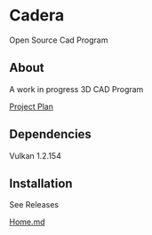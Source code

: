 # Cadera
Open Source Cad Program

## About
A work in progress 3D CAD Program

[Project Plan](doc/pages/ProjectPlan.md)

## Dependencies

Vulkan 1.2.154


## Installation
See Releases

[Home.md](Home.md)
